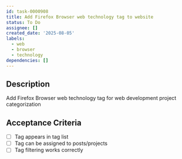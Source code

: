 ```yaml
---
id: task-0000908
title: Add Firefox Browser web technology tag to website
status: To Do
assignee: []
created_date: '2025-08-05'
labels:
  - web
  - browser
  - technology
dependencies: []
---
```


## Description

Add Firefox Browser web technology tag for web development project categorization

## Acceptance Criteria

- [ ] Tag appears in tag list
- [ ] Tag can be assigned to posts/projects
- [ ] Tag filtering works correctly
